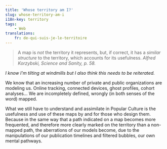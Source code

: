 ```yaml
---
title: 'Whose territory am I?'
slug: whose-territory-am-i
i18n-key: territory
tags:
    - Web
translations:
    fr: de-qui-suis-je-le-territoire
---
```


> A map is _not_ the territory it represents, but, if correct, it has a _similar
> structure_ to the territory, which accounts for its usefulness. <cite>Alfred
> Korzybski, Science and Sanity, p. 58.</cite>

_I know I'm tilting at windmills but I also think this needs to be reiterated._

We know that an increasing number of private and public organizations are
modeling us. Online tracking, connected devices, ghost profiles, cohort
analyses... We are incompletely defined, wrongly (in both senses of the word)
mapped.

What we still have to understand and assimilate in Popular Culture is the
usefulness and use of these maps by and for those who design them. Because in
the same way that a path indicated on a map becomes more frequented, and
therefore more clearly marked on the territory than a non-mapped path, the
aberrations of our models become, due to the manipulations of our publication
timelines and filtered bubbles, our own mental pathways.
